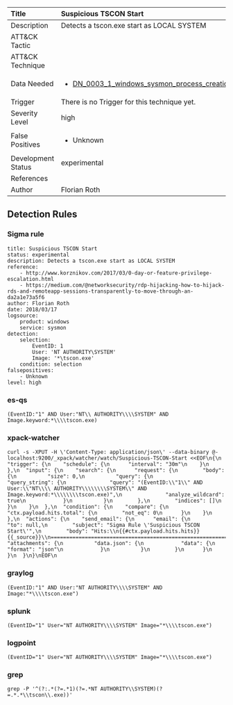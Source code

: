 | Title                | Suspicious TSCON Start                                                                                                                                                 |
|:---------------------|:------------------------------------------------------------------------------------------------------------------------------------------------------------|
| Description          | Detects a tscon.exe start as LOCAL SYSTEM                                                                                                                                           |
| ATT&amp;CK Tactic    | <ul></ul>  |
| ATT&amp;CK Technique | <ul></ul>                             |
| Data Needed          | <ul><li>[DN_0003_1_windows_sysmon_process_creation](../Data_Needed/DN_0003_1_windows_sysmon_process_creation.md)</li></ul>                                                         |
| Trigger              |  There is no Trigger for this technique yet.  |
| Severity Level       | high                                                                                                                                                 |
| False Positives      | <ul><li>Unknown</li></ul>                                                                  |
| Development Status   | experimental                                                                                                                                                |
| References           | <ul></ul>                                                          |
| Author               | Florian Roth                                                                                                                                                |


## Detection Rules

### Sigma rule

```
title: Suspicious TSCON Start
status: experimental
description: Detects a tscon.exe start as LOCAL SYSTEM 
reference: 
    - http://www.korznikov.com/2017/03/0-day-or-feature-privilege-escalation.html
    - https://medium.com/@networksecurity/rdp-hijacking-how-to-hijack-rds-and-remoteapp-sessions-transparently-to-move-through-an-da2a1e73a5f6
author: Florian Roth
date: 2018/03/17
logsource:
    product: windows
    service: sysmon
detection:
    selection:
        EventID: 1
        User: 'NT AUTHORITY\SYSTEM'
        Image: '*\tscon.exe'
    condition: selection
falsepositives:
    - Unknown
level: high

```





### es-qs
    
```
(EventID:"1" AND User:"NT\\ AUTHORITY\\\\SYSTEM" AND Image.keyword:*\\\\tscon.exe)
```


### xpack-watcher
    
```
curl -s -XPUT -H \'Content-Type: application/json\' --data-binary @- localhost:9200/_xpack/watcher/watch/Suspicious-TSCON-Start <<EOF\n{\n  "trigger": {\n    "schedule": {\n      "interval": "30m"\n    }\n  },\n  "input": {\n    "search": {\n      "request": {\n        "body": {\n          "size": 0,\n          "query": {\n            "query_string": {\n              "query": "(EventID:\\"1\\" AND User:\\"NT\\\\ AUTHORITY\\\\\\\\SYSTEM\\" AND Image.keyword:*\\\\\\\\tscon.exe)",\n              "analyze_wildcard": true\n            }\n          }\n        },\n        "indices": []\n      }\n    }\n  },\n  "condition": {\n    "compare": {\n      "ctx.payload.hits.total": {\n        "not_eq": 0\n      }\n    }\n  },\n  "actions": {\n    "send_email": {\n      "email": {\n        "to": null,\n        "subject": "Sigma Rule \'Suspicious TSCON Start\'",\n        "body": "Hits:\\n{{#ctx.payload.hits.hits}}{{_source}}\\n================================================================================\\n{{/ctx.payload.hits.hits}}",\n        "attachments": {\n          "data.json": {\n            "data": {\n              "format": "json"\n            }\n          }\n        }\n      }\n    }\n  }\n}\nEOF\n
```


### graylog
    
```
(EventID:"1" AND User:"NT AUTHORITY\\\\SYSTEM" AND Image:"*\\\\tscon.exe")
```


### splunk
    
```
(EventID="1" User="NT AUTHORITY\\\\SYSTEM" Image="*\\\\tscon.exe")
```


### logpoint
    
```
(EventID="1" User="NT AUTHORITY\\\\SYSTEM" Image="*\\\\tscon.exe")
```


### grep
    
```
grep -P '^(?:.*(?=.*1)(?=.*NT AUTHORITY\\SYSTEM)(?=.*.*\\tscon\\.exe))'
```



